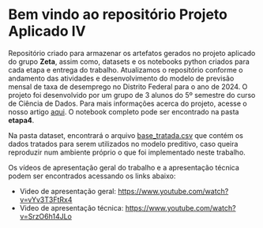 # Bem vindo ao repositório Projeto Aplicado IV

Repositório criado para armazenar os artefatos gerados no projeto aplicado do grupo **Zeta**, assim como, datasets e os notebooks python criados para cada etapa e entrega do trabalho. Atualizamos o repositório conforme o andamento das atividades e desenvolvimento do modelo de previsão mensal de taxa de desemprego no Distrito Federal para o ano de 2024. O projeto foi desenvolvido por um grupo de 3 alunos do 5º semestre do curso de Ciência de Dados. Para mais informações acerca do projeto, acesse o nosso artigo [aqui](https://github.com/projeto-aplicado-cd/projeto_aplicado_IV/blob/main/etapa4/artigo_sbc_modelo_para_previsao_de_taxa_de_desemprego_no_Distrito_Federal_atraves_de_series_temporais.pdf). O notebook completo pode ser encontrado na pasta **etapa4**.

Na pasta dataset, encontrará o arquivo [base_tratada.csv](https://github.com/projeto-aplicado-cd/projeto_aplicado_IV/blob/main/dataset/base_tratada.csv) que contém os dados tratados para serem utilizados no modelo preditivo, caso queira reproduzir num ambiente próprio o que foi implementado neste trabalho.

Os vídeos de apresentação geral do trabalho e a apresentação técnica podem ser encontrados acessando os links abaixo:

- Video de apresentação geral: https://www.youtube.com/watch?v=vYv3T3FtRx4
- Video de apresentação técnica: https://www.youtube.com/watch?v=SrzO6h14JLo
